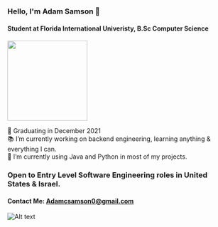 ### Hello, I'm Adam Samson 👋

#### Student at Florida International Univeristy, B.Sc Computer Science <br>
#### 

<img height="180em" src="https://github-readme-stats.vercel.app/api?username=Adamcsamson&show_icons=true&hide_border=true&&count_private=true&include_all_commits=true" />


🌟 Graduating in December 2021 <br>
📚 I’m currently working on backend engineering, learning anything & everything I can. <br>
🧰 I’m currently using Java and Python in most of my projects. <br>

### Open to Entry Level Software Engineering roles in United States & Israel.

#### Contact Me: Adamcsamson0@gmail.com <br>


![Alt text](https://spotify-recently-played-readme.vercel.app/api?user=samsonadam)




<!--
**adamcsamson/adamcsamson** is a ✨ _special_ ✨ repository because its `README.md` (this file) appears on your GitHub profile.

Here are some ideas to get you started:

- 🔭 I’m currently working on ...
- 🌱 I’m currently learning ...
- 👯 I’m looking to collaborate on ...
- 🤔 I’m looking for help with ...
- 💬 Ask me about ...
- 📫 How to reach me: ...
- 😄 Pronouns: ...
- ⚡ Fun fact: ...
-->
